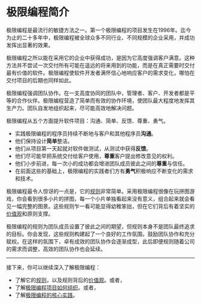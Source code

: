 # 极限编程简介

极限编程是最流行的敏捷方法之一。第一个极限编程的项目发生在1996年。迄今为止的二十多年中，极限编程被全球众多不同行业、不同规模的企业采用，并成功发挥出显著的效果。

极限编程之所以能在采用它的企业中获得成功，是因为它高度强调客户满意。这种方法并不尝试一次交付所有可能在遥远的将来用到的功能，而是在真正需要时交付最有价值的软件。极限编程使软件开发者满怀信心地响应客户的需求变化，哪怕在交付项目的后期也同样如此。

极限编程强调团队协作。在一支高度协同的团队中，管理者、客户、开发者都是平等的合作伙伴。极限编程营造了简单而有效的协作环境，使团队最大程度地发挥其生产力。团队自发地组织起来，尽可能高效地解决问题。

极限编程从五个方面提升软件项目：沟通、简单、反馈、尊重、勇气。

* 实践极限编程的程序员持续不断地与客户和其他程序员**沟通**。
* 他们保持设计**简单**整洁。
* 他们从项目第一天起就对软件做测试，从测试中获得**反馈**。
* 他们尽可能早把系统交付给客户使用，**尊重**客户提出修改意见的权利。
* 他们小步前进，每一次小的成功都会增进团队成员彼此之间的**尊重**与信任。
* 在前面这些的基础上，极限编程的实践者们方有**勇气**积极响应不断变化的需求和技术。


极限编程最令人惊讶的一点是，它的[规则](rules.md)非常简单。采用极限编程很像在玩拼图游戏，你会看到很多小片的拼图，每一个小片单独看起来没有意义，组合起来就会看见一幅完整的图景。这些规则乍一看可能显得幼稚笨拙，但在它们背后有着坚实的[价值观](value.md)和原则支撑。

极限编程的规则为团队成员设置了彼此之间的期望，但规则本身不是团队最终追求的目标。你会发现，这些规则构建起了一个良好的工作氛围，鼓励团队协作和充分赋权。在这样的氛围下，卓有成效的团队协作会逐渐成型，此后即便规则随着公司的需求而调整，高效的团队协作也会延续。

***

接下来，你可以继续深入了解极限编程：

* 了解它的[规则](rules.md)，以及规则背后的[价值观](value.md)。或者，
* 了解[极限编程项目如何组织](project.md)。或者，
* 了解[极限编程的核心实践](development.md)。
